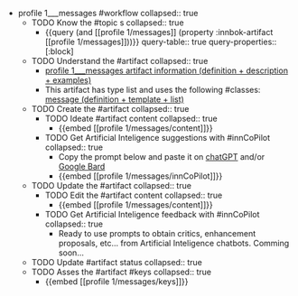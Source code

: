 
- profile 1___messages #workflow
   collapsed:: true
  - TODO Know the #topic s
    collapsed:: true
    - {{query (and [[profile 1/messages]] (property :innbok-artifact [[profile 1/messages]]))}}
      query-table:: true
      query-properties:: [:block]
  - TODO Understand the #artifact
    collapsed:: true
    - [profile 1___messages artifact information (definition + description + examples)](https://go.innbok.com/#/page/innBoK%2Fprofile-%28id%29%2Fmessages%2Finfo)
    - This artifact has type list and uses the following #classes: [message (definition + template + list)](https://go.innbok.com/#/page/innBoK%2Fclass%2Fmessage)
  - TODO Create the #artifact
     collapsed:: true
    - TODO Ideate #artifact content
      collapsed:: true
      - {{embed [[profile 1/messages/content]]}}
    - TODO Get Artificial Inteligence suggestions with #innCoPilot
      collapsed:: true
      - Copy the prompt below and paste it on [chatGPT](https://chat.openai.com) and/or [Google Bard](https://bard.google.com/chat)
      - {{embed [[profile 1/messages/innCoPilot]]}}
  - TODO Update the #artifact
    collapsed:: true
    - TODO Edit the #artifact content
     collapsed:: true
      - {{embed [[profile 1/messages/content]]}}
    - TODO Get Artificial Inteligence feedback with #innCoPilot
      collapsed:: true
      - Ready to use prompts to obtain critics, enhancement proposals, etc... from Artificial Inteligence chatbots. Comming soon...
  - TODO Update #artifact status
    collapsed:: true
  - TODO Asses the #artifact #keys
    collapsed:: true
    - {{embed [[profile 1/messages/keys]]}}



